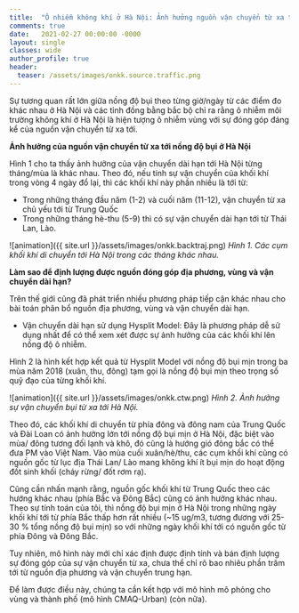 ```yaml
---
title:  "Ô nhiễm không khí ở Hà Nội: Ảnh hưởng nguồn vận chuyển từ xa tới nồng độ bụi"
comments: true
date:   2021-02-27 00:00:00 -0000
layout: single
classes: wide
author_profile: true
header:
  teaser: /assets/images/onkk.source.traffic.png
---
```


Sự tương quan rất lớn giữa nồng độ bụi theo từng giờ/ngày từ các điểm đo khác nhau ở Hà Nội và các tỉnh đồng bằng bắc bộ chỉ ra rằng ô nhiễm 
môi trường không khí ở Hà Nội là hiện tượng ô nhiễm vùng với sự đóng góp đáng kể của nguồn vận chuyển từ xa tới.

**Ảnh hưởng của nguồn vận chuyển từ xa tới nồng độ bụi ở Hà Nội**

Hình 1 cho ta thấy ảnh hưởng của vận chuyển dài hạn tới Hà Nội từng tháng/mùa là khác nhau.
Theo đó, nếu tính sự vận chuyển của khối khí trong vòng 4 ngày đổ lại, thì các khối khí này phần nhiều là tới từ:

- Trong những tháng đầu năm (1-2) và cuối năm (11-12), vận chuyển từ xa chủ yếu tới từ Trung Quốc
- Trong những tháng hè-thu (5-9) thì có sự vận chuyển dài hạn tới từ Thái Lan, Lào.

![animation]({{ site.url }}/assets/images/onkk.backtraj.png) 
*Hình 1. Các cụm khối khí di chuyển tới Hà Nội trong các tháng khác nhau.*

**Làm sao để định lượng được nguồn đóng góp địa phương, vùng và vận chuyển dài hạn?**

Trên thế giới cũng đã phát triển nhiều phương pháp tiếp cận khác nhau cho bài toán phân bổ nguồn địa phương, vùng và vận chuyển dài hạn.

- Vận chuyển dài hạn sử dụng Hysplit Model: Đây là phương pháp dễ sử dụng nhất để có thể xem xét được sự ảnh hưởng của các khối khí lên nồng độ ô nhiễm.

Hình 2 là hình kết hợp kết quả từ Hysplit Model với nồng độ bụi mịn trong ba mùa năm 2018 (xuân, thu, đông) tạm gọi là nồng độ bụi mịn theo trọng số quỹ đạo của từng khối khí. 

![animation]({{ site.url }}/assets/images/onkk.ctw.png) 
*Hình 2. Ảnh hưởng sự vận chuyển bụi từ xa tới Hà Nội.*

Theo đó,  các khối khí di chuyển từ phía đông và đông nam của Trung Quốc và Đài Loan có ảnh hưởng lớn tới nồng độ bụi mịn ở Hà Nội, đặc biệt vào mùa/ đông tương đối lạnh và khô, đó cũng là hướng gió đông bắc có thể đưa PM vào Việt Nam. Vào mùa cuối xuân/hè/thu, các cụm khối khí cũng có nguồn gốc từ lục địa Thái Lan/ Lào mang không khí ít bụi mịn do hoạt động đốt sinh khối (cháy rừng/ đốt rơm rạ). 

Cũng cần nhấn mạnh rằng, nguồn gốc khối khí từ Trung Quốc theo các hướng khác nhau (phía Bắc và Đông Bắc) cũng có ảnh hưởng khác nhau. Theo sự tính toán của tôi, thì nồng độ bụi mịn ở Hà Nội trong những ngày khối khí tới từ phía Bắc thấp hơn rất nhiều (~15 ug/m3, tương đương với 25-30 % tổng nồng độ bụi mịn) so với những ngày khối khí tới có nguồn gốc từ phía Đông và Đông Bắc.

Tuy nhiên, mô hình này mới chỉ xác định được định tính và bán định lượng sự đóng góp của sự vận chuyển từ xa, chưa thể chỉ rõ bao nhiêu phần trăm tới từ
nguồn địa phương và vận chuyển trung hạn. 

Để làm được điều này, chúng ta cần kết hợp với mô hình mô phỏng cho vùng và thành phố (mô hình CMAQ-Urban) (còn nữa). 

